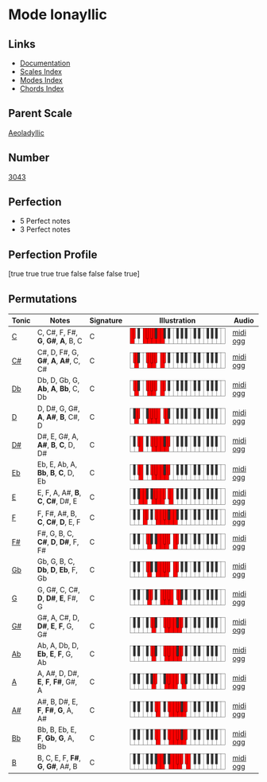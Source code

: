 # Mode Ionayllic

## Links

- [Documentation](index.md)
- [Scales Index](Scales.md)
- [Modes Index](Modes.md)
- [Chords Index](Chords.md)

## Parent Scale

[Aeoladyllic](ScaleAeoladyllic.md)

## Number

[3043](https://ianring.com/musictheory/scales/3043)

## Perfection

- 5 Perfect notes
- 3 Perfect notes

## Perfection Profile

[true true true true false false false true]

## Permutations

| Tonic | Notes | Signature | Illustration | Audio |
|-------|-------|-----------|--------------|-------|
| [C](ModeCNaturalIonayllic.md) | C, C#, F, F#, **G**, **G#**, **A**, B, C | C | ![CNaturalIonayllic](ModeCNaturalIonayllic.png) | [midi](ModeCNaturalIonayllic.mid) [ogg](ModeCNaturalIonayllic.ogg) |
| [C#](ModeCSharpIonayllic.md) | C#, D, F#, G, **G#**, **A**, **A#**, C, C# | C | ![CSharpIonayllic](ModeCSharpIonayllic.png) | [midi](ModeCSharpIonayllic.mid) [ogg](ModeCSharpIonayllic.ogg) |
| [Db](ModeDFlatIonayllic.md) | Db, D, Gb, G, **Ab**, **A**, **Bb**, C, Db | C | ![DFlatIonayllic](ModeDFlatIonayllic.png) | [midi](ModeDFlatIonayllic.mid) [ogg](ModeDFlatIonayllic.ogg) |
| [D](ModeDNaturalIonayllic.md) | D, D#, G, G#, **A**, **A#**, **B**, C#, D | C | ![DNaturalIonayllic](ModeDNaturalIonayllic.png) | [midi](ModeDNaturalIonayllic.mid) [ogg](ModeDNaturalIonayllic.ogg) |
| [D#](ModeDSharpIonayllic.md) | D#, E, G#, A, **A#**, **B**, **C**, D, D# | C | ![DSharpIonayllic](ModeDSharpIonayllic.png) | [midi](ModeDSharpIonayllic.mid) [ogg](ModeDSharpIonayllic.ogg) |
| [Eb](ModeEFlatIonayllic.md) | Eb, E, Ab, A, **Bb**, **B**, **C**, D, Eb | C | ![EFlatIonayllic](ModeEFlatIonayllic.png) | [midi](ModeEFlatIonayllic.mid) [ogg](ModeEFlatIonayllic.ogg) |
| [E](ModeENaturalIonayllic.md) | E, F, A, A#, **B**, **C**, **C#**, D#, E | C | ![ENaturalIonayllic](ModeENaturalIonayllic.png) | [midi](ModeENaturalIonayllic.mid) [ogg](ModeENaturalIonayllic.ogg) |
| [F](ModeFNaturalIonayllic.md) | F, F#, A#, B, **C**, **C#**, **D**, E, F | C | ![FNaturalIonayllic](ModeFNaturalIonayllic.png) | [midi](ModeFNaturalIonayllic.mid) [ogg](ModeFNaturalIonayllic.ogg) |
| [F#](ModeFSharpIonayllic.md) | F#, G, B, C, **C#**, **D**, **D#**, F, F# | C | ![FSharpIonayllic](ModeFSharpIonayllic.png) | [midi](ModeFSharpIonayllic.mid) [ogg](ModeFSharpIonayllic.ogg) |
| [Gb](ModeGFlatIonayllic.md) | Gb, G, B, C, **Db**, **D**, **Eb**, F, Gb | C | ![GFlatIonayllic](ModeGFlatIonayllic.png) | [midi](ModeGFlatIonayllic.mid) [ogg](ModeGFlatIonayllic.ogg) |
| [G](ModeGNaturalIonayllic.md) | G, G#, C, C#, **D**, **D#**, **E**, F#, G | C | ![GNaturalIonayllic](ModeGNaturalIonayllic.png) | [midi](ModeGNaturalIonayllic.mid) [ogg](ModeGNaturalIonayllic.ogg) |
| [G#](ModeGSharpIonayllic.md) | G#, A, C#, D, **D#**, **E**, **F**, G, G# | C | ![GSharpIonayllic](ModeGSharpIonayllic.png) | [midi](ModeGSharpIonayllic.mid) [ogg](ModeGSharpIonayllic.ogg) |
| [Ab](ModeAFlatIonayllic.md) | Ab, A, Db, D, **Eb**, **E**, **F**, G, Ab | C | ![AFlatIonayllic](ModeAFlatIonayllic.png) | [midi](ModeAFlatIonayllic.mid) [ogg](ModeAFlatIonayllic.ogg) |
| [A](ModeANaturalIonayllic.md) | A, A#, D, D#, **E**, **F**, **F#**, G#, A | C | ![ANaturalIonayllic](ModeANaturalIonayllic.png) | [midi](ModeANaturalIonayllic.mid) [ogg](ModeANaturalIonayllic.ogg) |
| [A#](ModeASharpIonayllic.md) | A#, B, D#, E, **F**, **F#**, **G**, A, A# | C | ![ASharpIonayllic](ModeASharpIonayllic.png) | [midi](ModeASharpIonayllic.mid) [ogg](ModeASharpIonayllic.ogg) |
| [Bb](ModeBFlatIonayllic.md) | Bb, B, Eb, E, **F**, **Gb**, **G**, A, Bb | C | ![BFlatIonayllic](ModeBFlatIonayllic.png) | [midi](ModeBFlatIonayllic.mid) [ogg](ModeBFlatIonayllic.ogg) |
| [B](ModeBNaturalIonayllic.md) | B, C, E, F, **F#**, **G**, **G#**, A#, B | C | ![BNaturalIonayllic](ModeBNaturalIonayllic.png) | [midi](ModeBNaturalIonayllic.mid) [ogg](ModeBNaturalIonayllic.ogg) |
